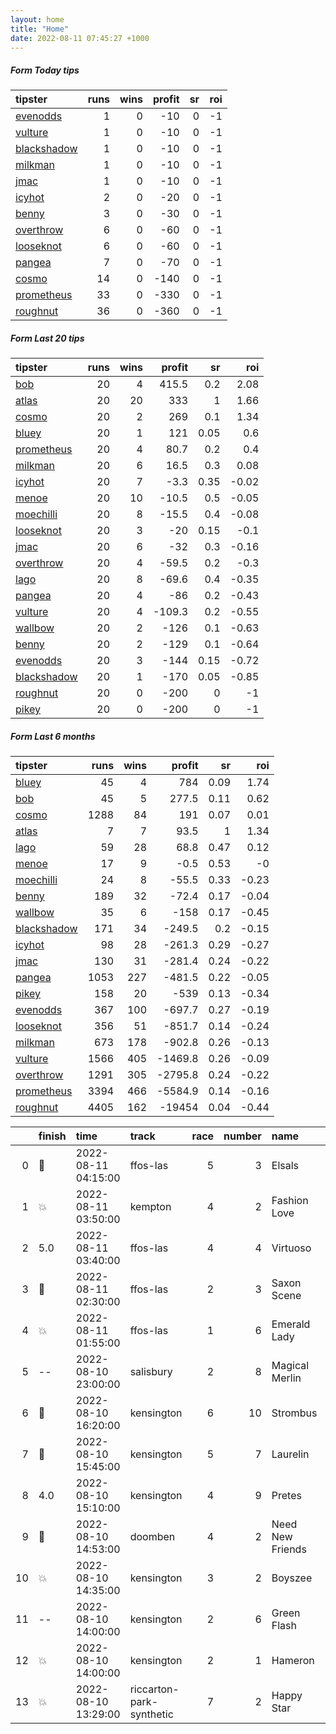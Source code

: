 ```yaml
---   
layout: home  
title: "Home"   
date: 2022-08-11 07:45:27 +1000  
---   
```



##### Form Today tips   

| tipster                                                         |   runs |   wins |   profit |   sr |   roi |
|:----------------------------------------------------------------|-------:|-------:|---------:|-----:|------:|
| [evenodds](https://mrwayneo.github.io/tips/evenodds.html)       |      1 |      0 |      -10 |    0 |    -1 |
| [vulture](https://mrwayneo.github.io/tips/vulture.html)         |      1 |      0 |      -10 |    0 |    -1 |
| [blackshadow](https://mrwayneo.github.io/tips/blackshadow.html) |      1 |      0 |      -10 |    0 |    -1 |
| [milkman](https://mrwayneo.github.io/tips/milkman.html)         |      1 |      0 |      -10 |    0 |    -1 |
| [jmac](https://mrwayneo.github.io/tips/jmac.html)               |      1 |      0 |      -10 |    0 |    -1 |
| [icyhot](https://mrwayneo.github.io/tips/icyhot.html)           |      2 |      0 |      -20 |    0 |    -1 |
| [benny](https://mrwayneo.github.io/tips/benny.html)             |      3 |      0 |      -30 |    0 |    -1 |
| [overthrow](https://mrwayneo.github.io/tips/overthrow.html)     |      6 |      0 |      -60 |    0 |    -1 |
| [looseknot](https://mrwayneo.github.io/tips/looseknot.html)     |      6 |      0 |      -60 |    0 |    -1 |
| [pangea](https://mrwayneo.github.io/tips/pangea.html)           |      7 |      0 |      -70 |    0 |    -1 |
| [cosmo](https://mrwayneo.github.io/tips/cosmo.html)             |     14 |      0 |     -140 |    0 |    -1 |
| [prometheus](https://mrwayneo.github.io/tips/prometheus.html)   |     33 |      0 |     -330 |    0 |    -1 |
| [roughnut](https://mrwayneo.github.io/tips/roughnut.html)       |     36 |      0 |     -360 |    0 |    -1 |

##### Form Last 20 tips   

| tipster                                                         |   runs |   wins |   profit |   sr |   roi |
|:----------------------------------------------------------------|-------:|-------:|---------:|-----:|------:|
| [bob](https://mrwayneo.github.io/tips/bob.html)                 |     20 |      4 |    415.5 | 0.2  |  2.08 |
| [atlas](https://mrwayneo.github.io/tips/atlas.html)             |     20 |     20 |    333   | 1    |  1.66 |
| [cosmo](https://mrwayneo.github.io/tips/cosmo.html)             |     20 |      2 |    269   | 0.1  |  1.34 |
| [bluey](https://mrwayneo.github.io/tips/bluey.html)             |     20 |      1 |    121   | 0.05 |  0.6  |
| [prometheus](https://mrwayneo.github.io/tips/prometheus.html)   |     20 |      4 |     80.7 | 0.2  |  0.4  |
| [milkman](https://mrwayneo.github.io/tips/milkman.html)         |     20 |      6 |     16.5 | 0.3  |  0.08 |
| [icyhot](https://mrwayneo.github.io/tips/icyhot.html)           |     20 |      7 |     -3.3 | 0.35 | -0.02 |
| [menoe](https://mrwayneo.github.io/tips/menoe.html)             |     20 |     10 |    -10.5 | 0.5  | -0.05 |
| [moechilli](https://mrwayneo.github.io/tips/moechilli.html)     |     20 |      8 |    -15.5 | 0.4  | -0.08 |
| [looseknot](https://mrwayneo.github.io/tips/looseknot.html)     |     20 |      3 |    -20   | 0.15 | -0.1  |
| [jmac](https://mrwayneo.github.io/tips/jmac.html)               |     20 |      6 |    -32   | 0.3  | -0.16 |
| [overthrow](https://mrwayneo.github.io/tips/overthrow.html)     |     20 |      4 |    -59.5 | 0.2  | -0.3  |
| [lago](https://mrwayneo.github.io/tips/lago.html)               |     20 |      8 |    -69.6 | 0.4  | -0.35 |
| [pangea](https://mrwayneo.github.io/tips/pangea.html)           |     20 |      4 |    -86   | 0.2  | -0.43 |
| [vulture](https://mrwayneo.github.io/tips/vulture.html)         |     20 |      4 |   -109.3 | 0.2  | -0.55 |
| [wallbow](https://mrwayneo.github.io/tips/wallbow.html)         |     20 |      2 |   -126   | 0.1  | -0.63 |
| [benny](https://mrwayneo.github.io/tips/benny.html)             |     20 |      2 |   -129   | 0.1  | -0.64 |
| [evenodds](https://mrwayneo.github.io/tips/evenodds.html)       |     20 |      3 |   -144   | 0.15 | -0.72 |
| [blackshadow](https://mrwayneo.github.io/tips/blackshadow.html) |     20 |      1 |   -170   | 0.05 | -0.85 |
| [roughnut](https://mrwayneo.github.io/tips/roughnut.html)       |     20 |      0 |   -200   | 0    | -1    |
| [pikey](https://mrwayneo.github.io/tips/pikey.html)             |     20 |      0 |   -200   | 0    | -1    |

##### Form Last 6 months   

| tipster                                                         |   runs |   wins |   profit |   sr |   roi |
|:----------------------------------------------------------------|-------:|-------:|---------:|-----:|------:|
| [bluey](https://mrwayneo.github.io/tips/bluey.html)             |     45 |      4 |    784   | 0.09 |  1.74 |
| [bob](https://mrwayneo.github.io/tips/bob.html)                 |     45 |      5 |    277.5 | 0.11 |  0.62 |
| [cosmo](https://mrwayneo.github.io/tips/cosmo.html)             |   1288 |     84 |    191   | 0.07 |  0.01 |
| [atlas](https://mrwayneo.github.io/tips/atlas.html)             |      7 |      7 |     93.5 | 1    |  1.34 |
| [lago](https://mrwayneo.github.io/tips/lago.html)               |     59 |     28 |     68.8 | 0.47 |  0.12 |
| [menoe](https://mrwayneo.github.io/tips/menoe.html)             |     17 |      9 |     -0.5 | 0.53 | -0    |
| [moechilli](https://mrwayneo.github.io/tips/moechilli.html)     |     24 |      8 |    -55.5 | 0.33 | -0.23 |
| [benny](https://mrwayneo.github.io/tips/benny.html)             |    189 |     32 |    -72.4 | 0.17 | -0.04 |
| [wallbow](https://mrwayneo.github.io/tips/wallbow.html)         |     35 |      6 |   -158   | 0.17 | -0.45 |
| [blackshadow](https://mrwayneo.github.io/tips/blackshadow.html) |    171 |     34 |   -249.5 | 0.2  | -0.15 |
| [icyhot](https://mrwayneo.github.io/tips/icyhot.html)           |     98 |     28 |   -261.3 | 0.29 | -0.27 |
| [jmac](https://mrwayneo.github.io/tips/jmac.html)               |    130 |     31 |   -281.4 | 0.24 | -0.22 |
| [pangea](https://mrwayneo.github.io/tips/pangea.html)           |   1053 |    227 |   -481.5 | 0.22 | -0.05 |
| [pikey](https://mrwayneo.github.io/tips/pikey.html)             |    158 |     20 |   -539   | 0.13 | -0.34 |
| [evenodds](https://mrwayneo.github.io/tips/evenodds.html)       |    367 |    100 |   -697.7 | 0.27 | -0.19 |
| [looseknot](https://mrwayneo.github.io/tips/looseknot.html)     |    356 |     51 |   -851.7 | 0.14 | -0.24 |
| [milkman](https://mrwayneo.github.io/tips/milkman.html)         |    673 |    178 |   -902.8 | 0.26 | -0.13 |
| [vulture](https://mrwayneo.github.io/tips/vulture.html)         |   1566 |    405 |  -1469.8 | 0.26 | -0.09 |
| [overthrow](https://mrwayneo.github.io/tips/overthrow.html)     |   1291 |    305 |  -2795.8 | 0.24 | -0.22 |
| [prometheus](https://mrwayneo.github.io/tips/prometheus.html)   |   3394 |    466 |  -5584.9 | 0.14 | -0.16 |
| [roughnut](https://mrwayneo.github.io/tips/roughnut.html)       |   4405 |    162 | -19454   | 0.04 | -0.44 |

|    | finish            | time                | track                    |   race |   number | name             |   odds | tipster         |
|---:|:------------------|:--------------------|:-------------------------|-------:|---------:|:-----------------|-------:|:----------------|
|  0 | :3rd_place_medal: | 2022-08-11 04:15:00 | ffos-las                 |      5 |        3 | Elsals           |   0    | vulture,milkman |
|  1 | :boom:            | 2022-08-11 03:50:00 | kempton                  |      4 |        2 | Fashion Love     |   0    | vulture         |
|  2 | 5.0               | 2022-08-11 03:40:00 | ffos-las                 |      4 |        4 | Virtuoso         |   0    | vulture         |
|  3 | :3rd_place_medal: | 2022-08-11 02:30:00 | ffos-las                 |      2 |        3 | Saxon Scene      |   0    | vulture         |
|  4 | :boom:            | 2022-08-11 01:55:00 | ffos-las                 |      1 |        6 | Emerald Lady     |   4.75 | looseknot       |
|  5 | --                | 2022-08-10 23:00:00 | salisbury                |      2 |        8 | Magical Merlin   |   3.3  | looseknot       |
|  6 | :3rd_place_medal: | 2022-08-10 16:20:00 | kensington               |      6 |       10 | Strombus         |   3.6  | vulture,jmac    |
|  7 | :2nd_place_medal: | 2022-08-10 15:45:00 | kensington               |      5 |        7 | Laurelin         |   2.38 | jmac            |
|  8 | 4.0               | 2022-08-10 15:10:00 | kensington               |      4 |        9 | Pretes           |   3    | jmac            |
|  9 | :2nd_place_medal: | 2022-08-10 14:53:00 | doomben                  |      4 |        2 | Need New Friends |   8.5  | pangea          |
| 10 | :boom:            | 2022-08-10 14:35:00 | kensington               |      3 |        2 | Boyszee          |   3.9  | pangea,jmac     |
| 11 | --                | 2022-08-10 14:00:00 | kensington               |      2 |        6 | Green Flash      |   4.33 | jmac            |
| 12 | :boom:            | 2022-08-10 14:00:00 | kensington               |      2 |        1 | Hameron          |   3.8  | pangea          |
| 13 | :boom:            | 2022-08-10 13:29:00 | riccarton-park-synthetic |      7 |        2 | Happy Star       |   3.25 | vulture         |